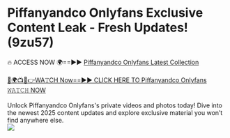 # Piffanyandco Onlyfans Exclusive Content Leak - Fresh Updates! (9zu57)

🔥 ACCESS NOW 🌍==►► <a href="https://tinyurl.com/kvy9nzfs" rel="nofollow">Piffanyandco Onlyfans Latest Collection</a>
<br><br>
[🔴🌍📺📱👉WA𝚃CH Now==►► CLICK HERE TO Piffanyandco Onlyfans 𝚆𝙰𝚃𝙲𝙷 NOW](https://tinyurl.com/kvy9nzfs)
<br><br>
Unlock Piffanyandco Onlyfans's private videos and photos today! Dive into the newest 2025 content updates and explore exclusive material you won’t find anywhere else.
<br>
<a href="https://tinyurl.com/kvy9nzfs" rel="nofollow" data-target="animated-image.originalLink"><img src="https://camo.githubusercontent.com/8a4f000d20f83aca3bf7ec5f350d767afa0574a8a352519fd8cfa583a6f93a33/68747470733a2f2f692e696d6775722e636f6d2f644a486b345a712e676966" data-canonical-src="https://i.imgur.com/dJHk4Zq.gif" style="max-width: 100%; display: inline-block;" data-target="animated-image.originalImage"></a>
<br>
